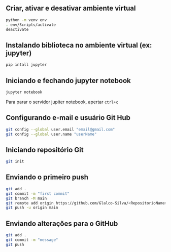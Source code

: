 ## Criar, ativar e desativar ambiente virtual 

```bash 
python -m venv env
. env/Scripts/activate
deactivate
```

## Instalando biblioteca no ambiente virtual (ex: jupyter)

```bash 
pip intall jupyter
```

## Iniciando e fechando jupyter notebook

```bash 
jupyter notebook
```

Para parar o servidor jupiter notebook, apertar `ctrl+c`

## Configurando e-mail e usuário Git Hub

```bash 
git config --global user.email "email@gmail.com"
git config --global user.name "userName"
```

## Iniciando repositório Git

```bash 
git init
```

## Enviando o primeiro push

```bash
git add . 
git commit -m "first commit"
git branch -M main
git remote add origin https://github.com/Glalco-Silva/<RepositorioName>.git
git push -u origin main
```

## Enviando alterações para o GitHub

```bash 
git add . 
git commit -m "message"
git push
```



